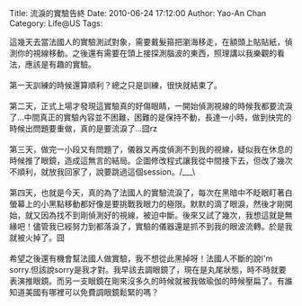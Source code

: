 Title: 流淚的實驗告終
Date: 2010-06-24 17:12:00
Author: Yao-An Chan
Category: Life@US
Tags: 


<div class='post'>
這幾天去當法國人的實驗測試對象，需要戴髮箍把瀏海移走，在額頭上貼貼紙，偵測你的視線移動。之後還有需要在頭上接探測腦波的東西，照理講以我樂觀的看法，應該是有趣的實驗。<br /><br />第一天訓練的時候還算順利？總之只是訓練，很快就結束了。<br /><br />第二天，正式上場才發現這實驗真的好傷眼睛，一開始偵測視線的時候我都要流淚了...中間真正的實驗內容並不困難，困難的是保持不動，長達一小時，做到快完的時候出問題要重做，真的是要流淚了...囧rz<br /><br />第三天，做完一小段又有問題了，儀器又再度偵測不到我的視線，疑似我在休息的時候推了眼鏡，造成這無言的結局。企圖修改程式讓我從中間接下去，但改了幾次不順利，就放我回家了，說要跳過這個session。/___\<br /><br />第四天，也就是今天，真的為了法國人的實驗流淚了，每次在黑暗中不眨眼盯著白螢幕上的小黑點移動都好像是要挑戰我眼力的極限。默默的滴了眼淚，然後才剛開始，就又因為找不到剛偵測好的視線，被迫中斷。後來又試了幾次，我想這就是無緣吧！儘管我已經努力到都落淚了，實驗的儀器還是抓不到我的眼波流轉。於是我就被火掉了。囧<br /><br />希望之後還有機會幫法國人做實驗，我不想從此黑掉呀！法國人不斷的說I'm sorry.但該說sorry是我才對。我早該去調眼鏡了，現在是丸尾狀態，時不時就要表演推眼鏡。而另一支眼鏡在剛來沒多久的時候就被我做瑜伽的時候壓扁了。有誰知道美國有哪裡可以免費調眼鏡鬆緊的嗎？</div>
